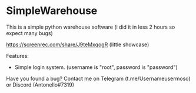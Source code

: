 # SimpleWarehouse
This is a simple python warehouse software (i did it in less 2 hours so expect many bugs)

https://screenrec.com/share/J9teMxqogR (little showcase)

Features:
 - Simple login system. (username is "root", password is "password")


Have you found a bug? Contact me on Telegram (t.me/Usernameusermoso) or Discord (Antonello#7319)
